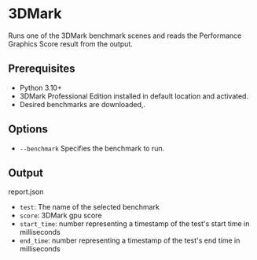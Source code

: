 # 3DMark

Runs one of the 3DMark benchmark scenes and reads the Performance Graphics Score result from the output.

## Prerequisites

- Python 3.10+
- 3DMark Professional Edition installed in default location and activated.
- Desired benchmarks are downloaded,.

## Options

- `--benchmark` Specifies the benchmark to run.

## Output

report.json
- `test`: The name of the selected benchmark
- `score`: 3DMark gpu score
- `start_time`: number representing a timestamp of the test's start time in milliseconds
- `end_time`: number representing a timestamp of the test's end time in milliseconds
